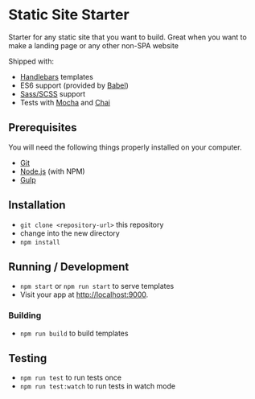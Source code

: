 # Static Site Starter
Starter for any static site that you want to build.
Great when you want to make a landing page or any other non-SPA website

Shipped with:
* [Handlebars](http://handlebarsjs.com/) templates
* ES6 support (provided by [Babel](https://babeljs.io/))
* [Sass/SCSS](http://sass-lang.com/) support
* Tests with [Mocha](https://mochajs.org/) and [Chai](http://chaijs.com/)

## Prerequisites
You will need the following things properly installed on your computer.
* [Git](http://git-scm.com/)
* [Node.js](http://nodejs.org/) (with NPM)
* [Gulp](http://gulpjs.com/)

## Installation
* `git clone <repository-url>` this repository
* change into the new directory
* `npm install`

## Running / Development
* `npm start` or `npm run start` to serve templates
* Visit your app at [http://localhost:9000](http://localhost:9000).

### Building
* `npm run build` to build templates

## Testing
* `npm run test` to run tests once
* `npm run test:watch` to run tests in watch mode
